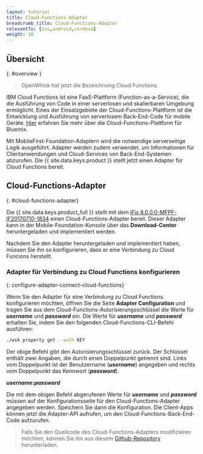 ```yaml
---
layout: tutorial
title: Cloud-Functions-Adapter
breadcrumb_title: Cloud-Functions-Adapter
relevantTo: [ios,android,cordova]
weight: 10
---
```

<!-- NLS_CHARSET=UTF-8 -->
## Übersicht
{: #overview }

> OpenWhisk hat jetzt die Bezeichnung Cloud Functions.

IBM Cloud Functions ist eine FaaS-Plattform (Function-as-a-Service), die die Ausführung von Code in einer serverlosen und skalierbaren Umgebung ermöglicht. Eines der Einsatzgebiete der Cloud-Functions-Plattform ist die Entwicklung und Ausführung von serverlosem Back-End-Code für mobile Geräte. [Hier](https://console.bluemix.net/openwhisk/?env_id=ibm:yp:us-south) erfahren Sie mehr über die Cloud-Functions-Plattform für Bluemix.

Mit MobileFirst-Foundation-Adaptern wird die notwendige serverseitige Logik ausgeführt. Adapter werden zudem verwendet, um Informationen für Clientanwendungen und Cloud-Services von Back-End-Systemen abzurufen. Die {{ site.data.keys.product }} stellt jetzt einen Adapter für Cloud Functions bereit. 

##  Cloud-Functions-Adapter
{: #cloud-functions-adapter}

Die {{ site.data.keys.product_full }} stellt mit dem [iFix 8.0.0.0-MFPF-IF20170710-1834](https://mobilefirstplatform.ibmcloud.com/blog/2017/07/11/8-0-ifix-release/) einen Cloud-Functions-Adapter bereit. Dieser Adapter kann in der Mobile-Foundation-Konsole über das **Download-Center** heruntergeladen und implementiert werden. 

Nachdem Sie den Adapter heruntergeladen und implementiert haben, müssen Sie ihn so konfigurieren, dass er eine Verbindung zu Cloud Funcions herstellt.

### Adapter für Verbindung zu Cloud Functions konfigurieren
{: configure-adapter-connect-cloud-functions}

Wenn Sie den Adapter für eine Verbindung zu Cloud Functions konfigurieren möchten, öffnen Sie die Seite **Adapter Configuration** und tragen Sie aus dem Cloud-Functions-Autorisierungsschlüssel die Werte für _**username**_ und _**password**_ ein. Die Werte für _**username**_ und _**password**_ erhalten Sie, indem Sie den folgenden Cloud-Functions-CLI-Befehl ausführen: 

```bash
./wsk property get --auth KEY
```

Der obige Befehl gibt den Autorisierungsschlüssel zurück. Der Schlüssel enthält zwei Angaben, die durch einen Doppelpunkt getrennt sind. Links vom Doppelpunkt ist der Benutzername (_**username**_) angegeben und rechts vom Doppelpunkt das Kennwort (_**password**_).

_**username:password**_

Die mit dem obigen Befehl abgerufenen Werte für _**username**_ und _**password**_ müssen auf der Konfigurationsseite für den Cloud-Functions-Adapter angegeben werden. Speichern Sie dann die Konfiguration. Die Client-Apps können jetzt die Adapter-API aufrufen, um den Cloud-Functions-Back-End-Code aufzurufen. 

>Falls Sie den Quellcode des Cloud-Functions-Adapters modifizieren möchten, können Sie ihn aus diesem [Github-Repository](https://github.com/mfpdev/mfp-extension-adapters) herunterladen.
